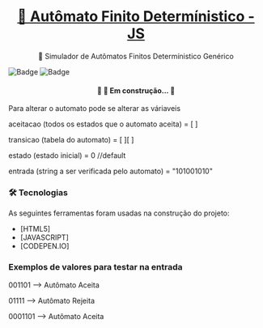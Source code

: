 <h1 align="center">
    <a href="https://codepen.io/FelipeFerreiraDev/pen/poPqyzO">🔗 Autômato Finito Determínistico - JS</a>
</h1>
<p align="center">🚀 Simulador de Autômatos Finitos Determínistico Genérico</p>

![Badge](https://img.shields.io/static/v1?label=DFA&message=AUTOMATOS&color=7159c1&style=for-the-badge&logo=ghost)
![Badge](https://img.shields.io/static/v1?label=_&message=JAVASCRIPT&color=EAD529&style=for-the-badge&logo=JavaScript)

<h4 align="center" > 
	🚧   🚀 Em construção...  🚧
</h4>

Para alterar o automato pode se alterar as váriaveis

aceitacao (todos os estados que o automato aceita) = [ ]

transicao (tabela do automato) = [ ][ ]

estado (estado inicial) = 0 //default

entrada (string a ser verificada pelo automato) = "101001010"

### 🛠 Tecnologias

As seguintes ferramentas foram usadas na construção do projeto:

- [HTML5]
- [JAVASCRIPT]
- [CODEPEN.IO]

### Exemplos de valores para testar na entrada

001101 --> Autômato Aceita

01111 --> Autômato Rejeita

0001101 --> Autômato Aceita
